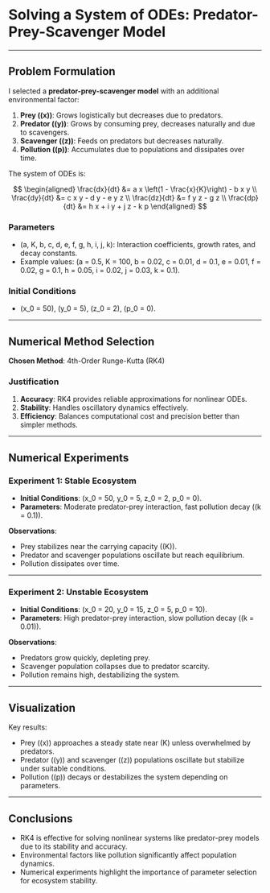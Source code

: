
# Solving a System of ODEs: Predator-Prey-Scavenger Model

---

## **Problem Formulation**

I selected a **predator-prey-scavenger model** with an additional environmental factor:

1. **Prey (\(x\))**: Grows logistically but decreases due to predators.
2. **Predator (\(y\))**: Grows by consuming prey, decreases naturally and due to scavengers.
3. **Scavenger (\(z\))**: Feeds on predators but decreases naturally.
4. **Pollution (\(p\))**: Accumulates due to populations and dissipates over time.

The system of ODEs is:

$$
\begin{aligned}
    \frac{dx}{dt} &= a x \left(1 - \frac{x}{K}\right) - b x y \\
    \frac{dy}{dt} &= c x y - d y - e y z \\
    \frac{dz}{dt} &= f y z - g z \\
    \frac{dp}{dt} &= h x + i y + j z - k p
\end{aligned}
$$

### **Parameters**
- \(a, K, b, c, d, e, f, g, h, i, j, k\): Interaction coefficients, growth rates, and decay constants.
- Example values: \(a = 0.5, K = 100, b = 0.02, c = 0.01, d = 0.1, e = 0.01, f = 0.02, g = 0.1, h = 0.05, i = 0.02, j = 0.03, k = 0.1\).

### **Initial Conditions**
- \(x_0 = 50\), \(y_0 = 5\), \(z_0 = 2\), \(p_0 = 0\).

---

## **Numerical Method Selection**

**Chosen Method**: 4th-Order Runge-Kutta (RK4)

### **Justification**
1. **Accuracy**: RK4 provides reliable approximations for nonlinear ODEs.
2. **Stability**: Handles oscillatory dynamics effectively.
3. **Efficiency**: Balances computational cost and precision better than simpler methods.

---

## **Numerical Experiments**

### **Experiment 1: Stable Ecosystem**
- **Initial Conditions**: \(x_0 = 50, y_0 = 5, z_0 = 2, p_0 = 0\).
- **Parameters**: Moderate predator-prey interaction, fast pollution decay (\(k = 0.1\)).

**Observations**:
- Prey stabilizes near the carrying capacity (\(K\)).
- Predator and scavenger populations oscillate but reach equilibrium.
- Pollution dissipates over time.

---

### **Experiment 2: Unstable Ecosystem**
- **Initial Conditions**: \(x_0 = 20, y_0 = 15, z_0 = 5, p_0 = 10\).
- **Parameters**: High predator-prey interaction, slow pollution decay (\(k = 0.01\)).

**Observations**:
- Predators grow quickly, depleting prey.
- Scavenger population collapses due to predator scarcity.
- Pollution remains high, destabilizing the system.

---

## **Visualization**

Key results:
- Prey (\(x\)) approaches a steady state near \(K\) unless overwhelmed by predators.
- Predator (\(y\)) and scavenger (\(z\)) populations oscillate but stabilize under suitable conditions.
- Pollution (\(p\)) decays or destabilizes the system depending on parameters.

---

## **Conclusions**

- RK4 is effective for solving nonlinear systems like predator-prey models due to its stability and accuracy.
- Environmental factors like pollution significantly affect population dynamics.
- Numerical experiments highlight the importance of parameter selection for ecosystem stability.
